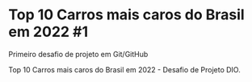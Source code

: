 # Top 10 Carros mais caros do Brasil em 2022 #1
Primeiro desafio de projeto em Git/GitHub


Top 10 Carros mais caros do Brasil em 2022 - Desafio de Projeto DIO.
